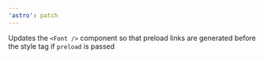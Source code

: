 ```yaml
---
'astro': patch
---
```


Updates the `<Font />` component so that preload links are generated before the style tag if `preload` is passed
